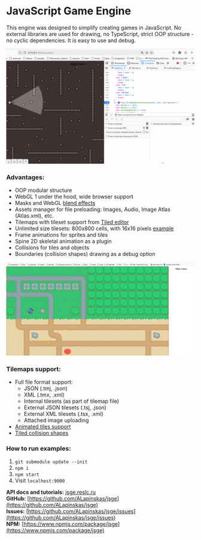 # JavaScript Game Engine

This engine was designed to simplify creating games in JavaScript.
No external libraries are used for drawing, no TypeScript, strict OOP structure - no cyclic dependencies. It is easy to use and debug.

![Alt text](Debug.gif?raw=true "Title")

### Advantages:
* OOP modular structure
* WebGL 1 under the hood, wide browser support
* Masks and WebGL [blend effects](https://developer.mozilla.org/en-US/docs/Web/API/WebGLRenderingContext/blendFunc)
* Assets manager for file preloading: Images, Audio, Image Atlas (Atlas.xml), etc.
* Tilemaps with tileset support from [Tiled editor](https://www.mapeditor.org)
* Unlimited size tilesets: 800x800 cells, with 16x16 pixels [example](https://codepen.io/yaalfred/pen/zYegGGb)
* Frame animations for sprites and tiles
* Spine 2D skeletal animation as a plugin
* Collisions for tiles and objects
* Boundaries (collision shapes) drawing as a debug option

![Boundaries draw](boundaries_draw.png?raw=true "Boundaries draw")

### Tilemaps support:
* Full file format support:
  - JSON (.tmj, .json)
  - XML (.tmx, .xml)
  - Internal tilesets (as part of tilemap file)
  - External JSON tilesets (.tsj, .json)
  - External XML tilesets (.tsx, .xml)
  - Attached image uploading
* [Animated tiles support](https://doc.mapeditor.org/en/stable/manual/editing-tilesets/#tile-animation-editor)
* [Tiled collision shapes](https://doc.mapeditor.org/en/stable/manual/editing-tilesets/#tile-collision-editor)

### How to run examples:
1. `git submodule update --init`
2. `npm i`
3. `npm start`
4. Visit `localhost:9000`

**API docs and tutorials:** [jsge.reslc.ru](https://jsge.reslc.ru)  
**GitHub:** [https://github.com/ALapinskas/jsge](https://github.com/ALapinskas/jsge)  
**Issues:** [https://github.com/ALapinskas/jsge/issues](https://github.com/ALapinskas/jsge/issues)  
**NPM:** [https://www.npmjs.com/package/jsge](https://www.npmjs.com/package/jsge)